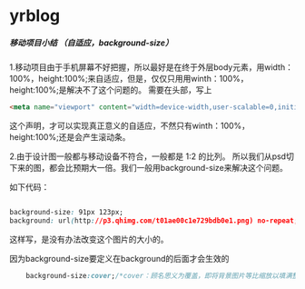 yrblog
======

##### 移动项目小结 （自适应，background-size）

1.移动项目由于手机屏幕不好把握，所以最好是在终于外层body元素，用width：100%，height:100%;来自适应，但是，仅仅只用用winth：100%，height:100%;是解决不了这个问题的。
需要在头部，写上 
```html
<meta name="viewport" content="width=device-width,user-scalable=0,initial-scale=1,maximum-scale=1">
```
这个声明，才可以实现真正意义的自适应，不然只有winth：100%，height:100%;还是会产生滚动条。

2.由于设计图一般都与移动设备不符合，一般都是 1:2 的比列。
所以我们从psd切下来的图，都会比预期大一倍。我们一般用background-size来解决这个问题。

如下代码：

```css

background-size: 91px 123px;
background: url(http://p3.qhimg.com/t01ae00c1e729bdb0e1.png) no-repeat;

```

这样写，是没有办法改变这个图片的大小的。

因为background-size要定义在background的后面才会生效的

```css
    background-size:cover;/*cover：顾名思义为覆盖，即将背景图片等比缩放以填满整个容器；*/
```
